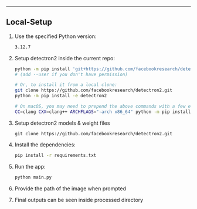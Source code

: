 ---

## Local-Setup

1. Use the specified Python version:
   ```bash
   3.12.7
   ```

2. Setup detectron2 inside the current repo:
   ```bash
   python -m pip install 'git+https://github.com/facebookresearch/detectron2.git'
   # (add --user if you don't have permission)
   
   # Or, to install it from a local clone:
   git clone https://github.com/facebookresearch/detectron2.git
   python -m pip install -e detectron2
   
   # On macOS, you may need to prepend the above commands with a few environment variables:
   CC=clang CXX=clang++ ARCHFLAGS="-arch x86_64" python -m pip install ...
   ```
3. Setup detectron2 models & weight files
   ```
   git clone https://github.com/facebookresearch/detectron2.git
   ```

4. Install the dependencies:
   ```bash
   pip install -r requirements.txt
   ```

5. Run the app:
   ```bash
   python main.py
   ```

6. Provide the path of the image when prompted

7. Final outputs can be seen inside processed directory
